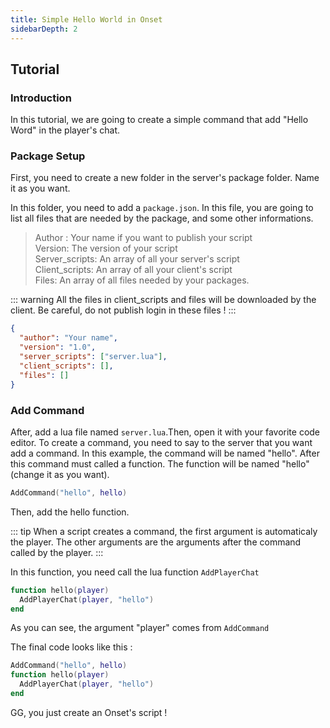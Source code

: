 ```yaml
---
title: Simple Hello World in Onset
sidebarDepth: 2
---
```


## Tutorial

### Introduction

In this tutorial, we are going to create a simple command that add "Hello Word" in the player's chat.

### Package Setup

First, you need to create a new folder in the server's package folder. Name it as you want.

In this folder, you need to add a `package.json`. In this file, you are going to list all files that are needed by the package, and some other informations.

> Author : Your name if you want to publish your script <br>
> Version: The version of your script<br>
> Server_scripts: An array of all your server's script<br>
> Client_scripts: An array of all your client's script<br>
> Files: An array of all files needed by your packages.<br>

::: warning
All the files in client_scripts and files will be downloaded by the client.
Be careful, do not publish login in these files !
:::

```json
{
  "author": "Your name",
  "version": "1.0",
  "server_scripts": ["server.lua"],
  "client_scripts": [],
  "files": []
}
```

### Add Command

After, add a lua file named `server.lua`.Then, open it with your favorite code editor. To create a command, you need to say to the server that you want add a command.
In this example, the command will be named "hello". After this command must called a function. The function will be named "hello" (change it as you want).

```lua
AddCommand("hello", hello)
```

Then, add the hello function.

::: tip
When a script creates a command, the first argument is automaticaly the player. The other arguments are the arguments after the command called by the player.
:::

In this function, you need call the lua function `AddPlayerChat`

```lua
function hello(player)
  AddPlayerChat(player, "hello")
end
```

As you can see, the argument "player" comes from `AddCommand`

The final code looks like this :

```lua
AddCommand("hello", hello)
function hello(player)
  AddPlayerChat(player, "hello")
end
```

GG, you just create an Onset's script !
